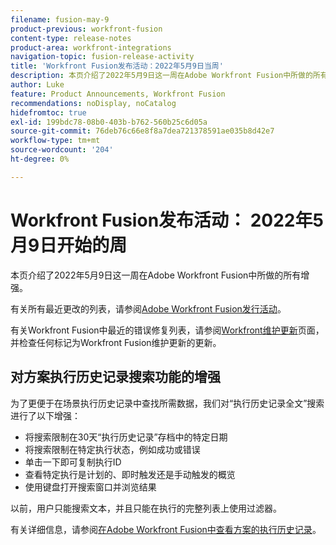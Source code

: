 ```yaml
---
filename: fusion-may-9
product-previous: workfront-fusion
content-type: release-notes
product-area: workfront-integrations
navigation-topic: fusion-release-activity
title: 'Workfront Fusion发布活动：2022年5月9日当周'
description: 本页介绍了2022年5月9日这一周在Adobe Workfront Fusion中所做的所有增强。
author: Luke
feature: Product Announcements, Workfront Fusion
recommendations: noDisplay, noCatalog
hidefromtoc: true
exl-id: 199bdc78-08b0-403b-b762-560b25c6d05a
source-git-commit: 76deb76c66e8f8a7dea721378591ae035b8d42e7
workflow-type: tm+mt
source-wordcount: '204'
ht-degree: 0%

---
```


# Workfront Fusion发布活动： 2022年5月9日开始的周

本页介绍了2022年5月9日这一周在Adobe Workfront Fusion中所做的所有增强。

有关所有最近更改的列表，请参阅[Adobe Workfront Fusion发行活动](../../../product-announcements/product-releases/fusion-release-activity/fusion-release-activity.md)。

有关Workfront Fusion中最近的错误修复列表，请参阅[Workfront维护更新](https://experienceleague.adobe.com/docs/workfront-known-issues/releases/current-updates.html)页面，并检查任何标记为Workfront Fusion维护更新的更新。


## 对方案执行历史记录搜索功能的增强

为了更便于在场景执行历史记录中查找所需数据，我们对“执行历史记录全文”搜索进行了以下增强：

* 将搜索限制在30天“执行历史记录”存档中的特定日期
* 将搜索限制在特定执行状态，例如成功或错误
* 单击一下即可复制执行ID
* 查看特定执行是计划的、即时触发还是手动触发的概览
* 使用键盘打开搜索窗口并浏览结果

以前，用户只能搜索文本，并且只能在执行的完整列表上使用过滤器。

有关详细信息，请参阅[在Adobe Workfront Fusion中查看方案的执行历史记录](../../../workfront-fusion/scenarios/view-scenario-execution-history.md)。
